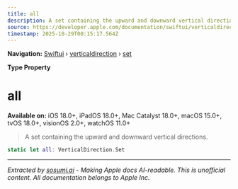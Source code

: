 ```yaml
---
title: all
description: A set containing the upward and downward vertical directions.
source: https://developer.apple.com/documentation/swiftui/verticaldirection/set/all
timestamp: 2025-10-29T00:15:17.564Z
---
```


**Navigation:** [Swiftui](/documentation/swiftui) › [verticaldirection](/documentation/swiftui/verticaldirection) › [set](/documentation/swiftui/verticaldirection/set)

**Type Property**

# all

**Available on:** iOS 18.0+, iPadOS 18.0+, Mac Catalyst 18.0+, macOS 15.0+, tvOS 18.0+, visionOS 2.0+, watchOS 11.0+

> A set containing the upward and downward vertical directions.

```swift
static let all: VerticalDirection.Set
```

---

*Extracted by [sosumi.ai](https://sosumi.ai) - Making Apple docs AI-readable.*
*This is unofficial content. All documentation belongs to Apple Inc.*
